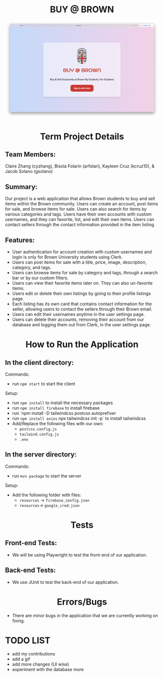 
# <div align='center'> BUY @ BROWN </div>

![Alt Text](images/BuyAtBrownLoginScreen.png)

# <div align='center'> Term Project Details </div>

## Team Members: 
Claire Zhang (cyzhang), 
Bisola Folarin (arfolari), Kayleen Cruz (kcruz10), & Jacob Solano (gsolano)

## Summary:
Our project is a web application that allows Brown students to buy and sell items within the Brown community. Users can create an account, post items for sale, and browse items for sale. Users can also search for items by various categories and tags. Users have their own accounts with custom usernames, and they can favorite, list, and edit their own items. Users can contact sellers through the contact information provided in the item listing.

## Features:
- User authentication for account creation with custom usernames and login is only for Brown University students using Clerk. 
- Users can post items for sale with a title, price, image, description, category, and tags.
- Users can browse items for sale by category and tags, through a search bar or by our custom filters.
- Users can view their favorite items later on. They can also un-favorite items.
- Users edit or delete their own listings by going to their profile listings page. 
- Each listing has its own card that contains contact information for the seller, allowing users to contact the sellers through their Brown email. 
- Users can edit their usernames anytime in the user settings page. 
- Users can delete their accounts, removing their account from our database and logging them out from Clerk, in the user settings page.

# <div align='center'> How to Run the Application </div>

## In the client directory: 
Commands:
- run `npm start` to start the client

Setup:
- run `npm install` to install the necessary packages
- run `npm install firebase` to install firebase 
- run `npm install -D tailwindcss postcss autoprefixer
- run `npm install axios`
npx tailwindcss init -p` to install tailwindcss
- Add/Replace the following files with our own: 
    - `postcss.config.js`
    - `tailwind.config.js`
    - `.env`

## In the server directory:
Commands:
- run `mvn package` to start the server

Setup:
- Add the following folder with files: 
    - `resources`
        -> `firebase_config.json`
   - `resources`-> `google_cred.json`

# <div align='center'> Tests </div>
## Front-end Tests:
- We will be using Playwright to test the front-end of our application.

## Back-end Tests:
- We use JUnit to test the back-end of our application.

# <div align='center'> Errors/Bugs </div>
- There are minor bugs in the application that we are currently working on fixing.

# TODO LIST 
- add my contributions
- add a gif
- add more changes (UI wise)
- experiment with the database more
  

